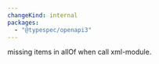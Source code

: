 ```yaml
---
changeKind: internal
packages:
  - "@typespec/openapi3"
---
```


missing items in allOf when call xml-module.